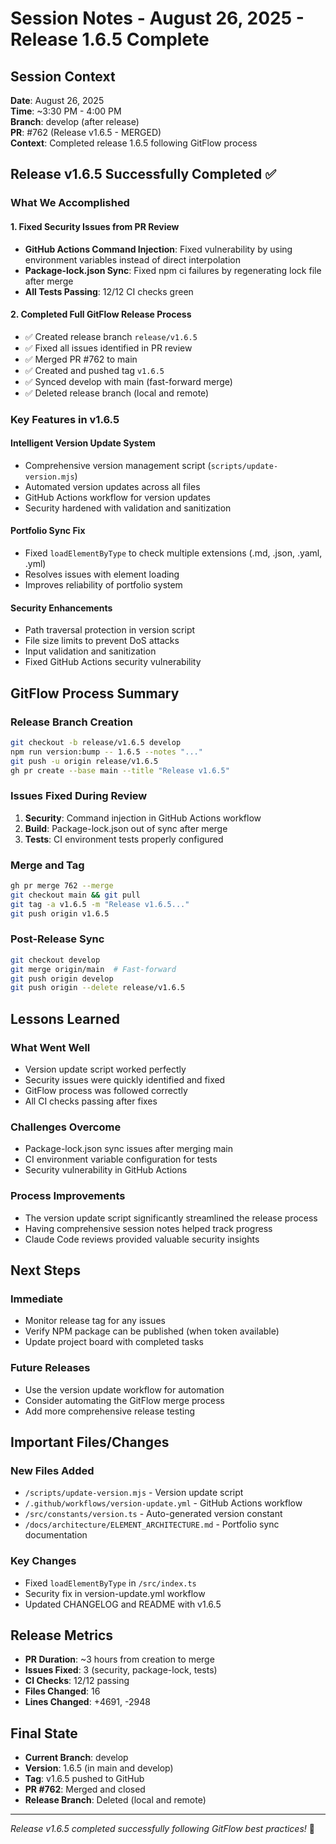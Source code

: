 # Session Notes - August 26, 2025 - Release 1.6.5 Complete

## Session Context
**Date**: August 26, 2025  
**Time**: ~3:30 PM - 4:00 PM  
**Branch**: develop (after release)  
**PR**: #762 (Release v1.6.5 - MERGED)  
**Context**: Completed release 1.6.5 following GitFlow process  

## Release v1.6.5 Successfully Completed ✅

### What We Accomplished

#### 1. Fixed Security Issues from PR Review
- **GitHub Actions Command Injection**: Fixed vulnerability by using environment variables instead of direct interpolation
- **Package-lock.json Sync**: Fixed npm ci failures by regenerating lock file after merge
- **All Tests Passing**: 12/12 CI checks green

#### 2. Completed Full GitFlow Release Process
- ✅ Created release branch `release/v1.6.5`
- ✅ Fixed all issues identified in PR review
- ✅ Merged PR #762 to main
- ✅ Created and pushed tag `v1.6.5`
- ✅ Synced develop with main (fast-forward merge)
- ✅ Deleted release branch (local and remote)

### Key Features in v1.6.5

#### Intelligent Version Update System
- Comprehensive version management script (`scripts/update-version.mjs`)
- Automated version updates across all files
- GitHub Actions workflow for version updates
- Security hardened with validation and sanitization

#### Portfolio Sync Fix
- Fixed `loadElementByType` to check multiple extensions (.md, .json, .yaml, .yml)
- Resolves issues with element loading
- Improves reliability of portfolio system

#### Security Enhancements
- Path traversal protection in version script
- File size limits to prevent DoS attacks
- Input validation and sanitization
- Fixed GitHub Actions security vulnerability

## GitFlow Process Summary

### Release Branch Creation
```bash
git checkout -b release/v1.6.5 develop
npm run version:bump -- 1.6.5 --notes "..."
git push -u origin release/v1.6.5
gh pr create --base main --title "Release v1.6.5"
```

### Issues Fixed During Review
1. **Security**: Command injection in GitHub Actions workflow
2. **Build**: Package-lock.json out of sync after merge
3. **Tests**: CI environment tests properly configured

### Merge and Tag
```bash
gh pr merge 762 --merge
git checkout main && git pull
git tag -a v1.6.5 -m "Release v1.6.5..."
git push origin v1.6.5
```

### Post-Release Sync
```bash
git checkout develop
git merge origin/main  # Fast-forward
git push origin develop
git push origin --delete release/v1.6.5
```

## Lessons Learned

### What Went Well
- Version update script worked perfectly
- Security issues were quickly identified and fixed
- GitFlow process was followed correctly
- All CI checks passing after fixes

### Challenges Overcome
- Package-lock.json sync issues after merging main
- CI environment variable configuration for tests
- Security vulnerability in GitHub Actions

### Process Improvements
- The version update script significantly streamlined the release process
- Having comprehensive session notes helped track progress
- Claude Code reviews provided valuable security insights

## Next Steps

### Immediate
- Monitor release tag for any issues
- Verify NPM package can be published (when token available)
- Update project board with completed tasks

### Future Releases
- Use the version update workflow for automation
- Consider automating the GitFlow merge process
- Add more comprehensive release testing

## Important Files/Changes

### New Files Added
- `/scripts/update-version.mjs` - Version update script
- `/.github/workflows/version-update.yml` - GitHub Actions workflow
- `/src/constants/version.ts` - Auto-generated version constant
- `/docs/architecture/ELEMENT_ARCHITECTURE.md` - Portfolio sync documentation

### Key Changes
- Fixed `loadElementByType` in `/src/index.ts`
- Security fix in version-update.yml workflow
- Updated CHANGELOG and README with v1.6.5

## Release Metrics
- **PR Duration**: ~3 hours from creation to merge
- **Issues Fixed**: 3 (security, package-lock, tests)
- **CI Checks**: 12/12 passing
- **Files Changed**: 16
- **Lines Changed**: +4691, -2948

## Final State
- **Current Branch**: develop
- **Version**: 1.6.5 (in main and develop)
- **Tag**: v1.6.5 pushed to GitHub
- **PR #762**: Merged and closed
- **Release Branch**: Deleted (local and remote)

---

*Release v1.6.5 completed successfully following GitFlow best practices!* 🎉